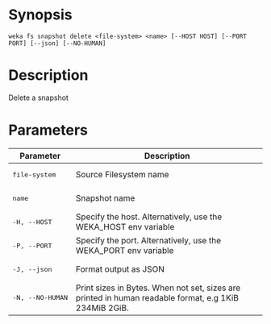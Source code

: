 # Synopsis

```weka fs snapshot delete <file-system> <name> [--HOST HOST] [--PORT PORT] [--json] [--NO-HUMAN]```

# Description

Delete a snapshot

# Parameters

| Parameter | Description |
| --------- | ----------- |
| <pre>file-system</pre> | Source Filesystem name |
| <pre>name</pre> | Snapshot name |
| <pre>-H, --HOST</pre> | Specify the host. Alternatively, use the WEKA_HOST env variable |
| <pre>-P, --PORT</pre> | Specify the port. Alternatively, use the WEKA_PORT env variable |
| <pre>-J, --json</pre> | Format output as JSON |
| <pre>-N, --NO-HUMAN</pre> | Print sizes in Bytes. When not set, sizes are printed in human readable format, e.g 1KiB 234MiB 2GiB. |
